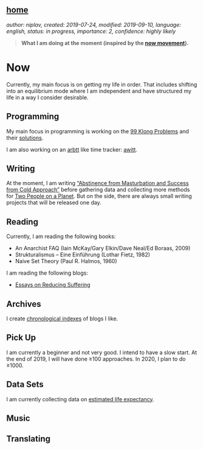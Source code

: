 [home](./index.md)
------------------

*author: niplav, created: 2019-07-24, modified: 2019-09-10, language: english, status: in progress, importance: 2, confidence: highly likely*

> __What I am doing at the moment (inspired by the
> [now movement](https://nownownow.com/about)).__

Now
===

Currently, my main focus is on getting my life in order. That includes
shifting into an equilibrium mode where I am independent and have
structured my life in a way I consider desirable.

Programming
-----------

My main focus in programming is working on the [99
Klong Problems](./99_klong_problems.md) and their
[solutions](./99_problems_klong_solution.md).

I am also working on an [arbtt](https://arbtt.nomeata.de/) like time
tracker: [awitt](https://github.com/niplav/awitt).

Writing
-------

At the moment, I am writing [“Abstinence from Masturbation and
Success from Cold Approach”](./masturbation_and_attractiveness.md)
before gathering data and collecting more methods for [Two People on a
Planet](./two_people_on_a_planet.md). But on the side, there are always
small writing projects that will be released one day.

Reading
-------

Currently, I am reading the following books:

* An Anarchist FAQ (Iain McKay/Gary Elkin/Dave Neal/Ed Boraas, 2009)
* Strukturalismus – Eine Einführung (Lothar Fietz, 1982)
* Naive Set Theory (Paul R. Halmos, 1960)

I am reading the following blogs:

* [Essays on Reducing Suffering](https://reducing-suffering.org/)

Archives
--------

I create [chronological indexes](./index.md#Archives) of blogs I like.

Pick Up
-------

I am currently a beginner and not very good. I intend to have a slow
start. At the end of 2019, I will have done ≥100 approaches. In 2020,
I plan to do ≥1000.

Data Sets
---------

I am currently collecting data on [estimated life
expectancy](./data/estimated_life_expectancy.csv).

Music
-----

Translating
-----------
